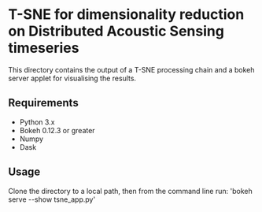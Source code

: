 # T-SNE for dimensionality reduction on Distributed Acoustic Sensing timeseries

This directory contains the output of a T-SNE processing chain and a bokeh server applet for visualising the results.

## Requirements

- Python 3.x
- Bokeh 0.12.3 or greater
- Numpy
- Dask

## Usage

Clone the directory to a local path, then from the command line run:
    'bokeh serve --show tsne_app.py'
